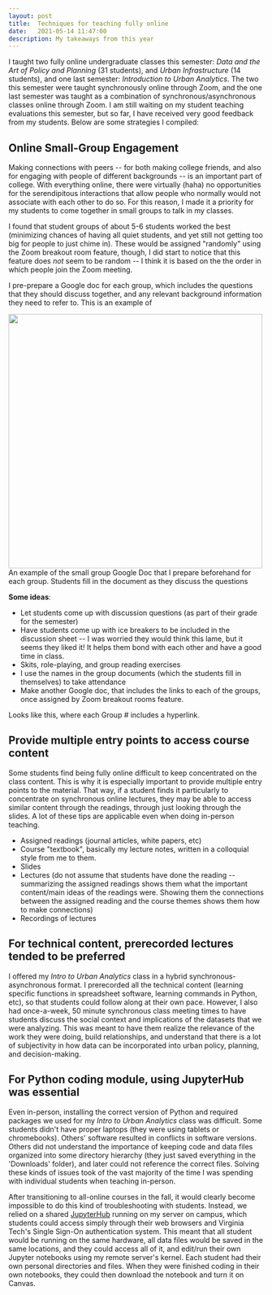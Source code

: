 ```yaml
---
layout: post
title:  Techniques for teaching fully online
date:   2021-05-14 11:47:00
description: My takeaways from this year
---
```


I taught two fully online undergraduate classes this semester: *Data and the Art of Policy and Planning* (31 students), and *Urban Infrastructure* (14 students), and one last semester: *Introduction to Urban Analytics*. The two this semester were taught synchronously online through Zoom, and the one last semester was taught as a combination of synchronous/asynchronous classes online through Zoom. I am still waiting on my student teaching evaluations this semester, but so far, I have received very good feedback from my students. Below are some strategies I compiled:

## Online Small-Group Engagement
Making connections with peers -- for both making college friends, and also for engaging with people of different backgrounds -- is an important part of college. With everything online, there were virtually (haha) no opportunities for the serendipitous interactions that allow people who normally would not associate with each other to do so. For this reason, I made it a priority for my students to come together in small groups to talk in my classes.

I found that student groups of about 5-6 students worked the best (minimizing chances of having all quiet students, and yet still not getting too big for people to just chime in). These would be assigned "randomly" using the Zoom breakout room feature, though, I did start to notice that this feature does *not* seem to be random -- I think it is based on the the order in which people join the Zoom meeting.

I pre-prepare a Google doc for each group, which includes the questions that they should discuss together, and any relevant background information they need to refer to. This is an example of

<div class="row">
    <div class="col">
        <img class="img-fluid rounded z-depth-1" src="{{ site.baseurl }}/assets/img/teaching_google_doc.png" width="500">
    </div>
</div>
<div class="caption">
    An example of the small group Google Doc that I prepare beforehand for each group. Students fill in the document as they discuss the questions
</div>

**Some ideas**:
- Let students come up with discussion questions (as part of their grade for the semester)
- Have students come up with ice breakers to be included in the discussion sheet -- I was worried they would think this lame, but it seems they liked it! It helps them bond with each other and have a good time in class.
- Skits, role-playing, and group reading exercises
- I use the names in the group documents (which the students fill in themselves) to take attendance
- Make another Google doc, that includes the links to each of the groups, once assigned by Zoom breakout rooms feature.

Looks like this, where each Group # includes a hyperlink.

## Provide multiple entry points to access course content
Some students find being fully online difficult to keep concentrated on the class content. This is why it is especially important to provide multiple entry points to the material. That way, if a student finds it particularly to concentrate on synchronous online lectures, they may be able to access similar content through the readings, through just looking through the slides. A lot of these tips are applicable even when doing in-person teaching.

- Assigned readings (journal articles, white papers, etc)
- Course "textbook", basically my lecture notes, written in a colloquial style from me to them.
- Slides
- Lectures (do not assume that students have done the reading -- summarizing the assigned readings shows them what the important content/main ideas of the readings were. Showing them the connections between the assigned reading and the course themes shows them how to make connections)
- Recordings of lectures

## For technical content, prerecorded lectures tended to be preferred
I offered my *Intro to Urban Analytics* class in a hybrid synchronous-asynchronous format. I prerecorded all the technical content (learning specific functions in spreadsheet software, learning commands in Python, etc), so that students could follow along at their own pace. However, I also had once-a-week, 50 minute synchronous class meeting times to have students discuss the social context and implications of the datasets that we were analyzing. This was meant to have them realize the relevance of the work they were doing, build relationships, and understand that there is a lot of subjectivity in how data can be incorporated into urban policy, planning, and decision-making.


## For Python coding module, using JupyterHub was essential
Even in-person, installing the correct version of Python and required packages we used for my *Intro to Urban Analytics* class was difficult. Some students didn't have proper laptops (they were using tablets or chromebooks). Others' software resulted in conflicts in software versions. Others did not understand the importance of keeping code and data files organized into some directory hierarchy (they just saved everything in the 'Downloads' folder), and later could not reference the correct files. Solving these kinds of issues took of the vast majority of the time I was spending with individual students when teaching in-person.

After transitioning to all-online courses in the fall, it would clearly become impossible to do this kind of troubleshooting with students. Instead, we relied on a shared [JupyterHub](https://jupyterhub.readthedocs.io/en/stable/) running on my server on campus, which students could access simply through their web browsers and Virginia Tech's Single Sign-On authentication system. This meant that all student would be running on the same hardware, all data files would be saved in the same locations, and they could access all of it, and edit/run their own Jupyter notebooks using my remote server's kernel. Each student had their own personal directories and files. When they were finished coding in their own notebooks, they could then download the notebook and turn it on Canvas.
